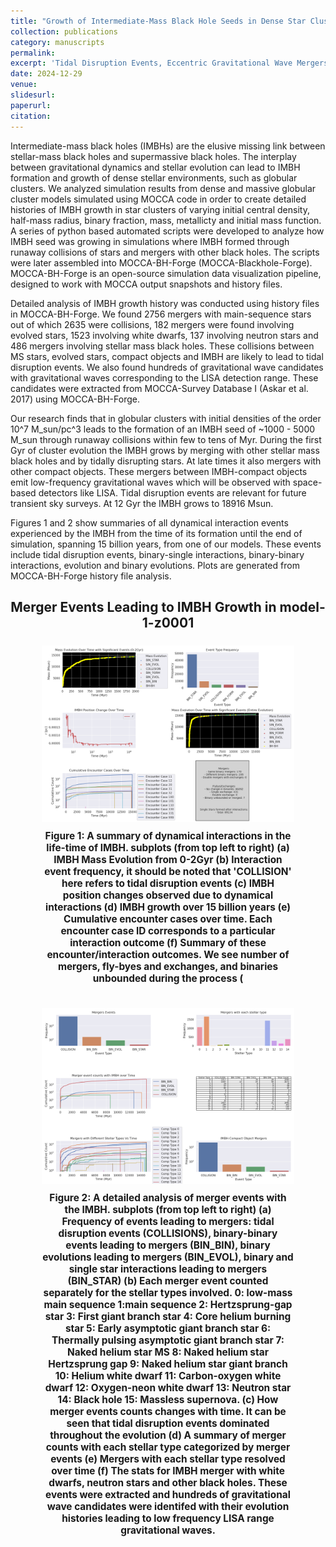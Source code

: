 ```yaml
---
title: "Growth of Intermediate-Mass Black Hole Seeds in Dense Star Clusters (in-prep)"
collection: publications
category: manuscripts
permalink: 
excerpt: 'Tidal Disruption Events, Eccentric Gravitational Wave Mergers, and Light Intermediate- Mass Ratio Inspirals'
date: 2024-12-29
venue: 
slidesurl: 
paperurl: 
citation: 
---
```

<!-- ---
title: "Paper Title Number 3"
collection: publications
category: manuscripts
permalink: /publication/2015-10-01-paper-title-number-3
excerpt: 'This paper is about the number 3. The number 4 is left for future work.'
date: 2015-10-01
venue: 'Journal 1'
slidesurl: 'http://academicpages.github.io/files/slides3.pdf'
paperurl: 'http://academicpages.github.io/files/paper3.pdf'
citation: 'Your Name, You. (2015). &quot;Paper Title Number 3.&quot; <i>Journal 1</i>. 1(3).'
--- -->

Intermediate-mass black holes (IMBHs) are the elusive missing link between stellar-mass black holes and supermassive black holes. The interplay between gravitational dynamics and stellar evolution can lead to IMBH formation and growth of dense stellar environments, such as globular clusters. We analyzed simulation results from dense and massive globular cluster models simulated using MOCCA code in order to create detailed histories of IMBH growth in star clusters of varying initial central density, half-mass radius, binary fraction, mass, metallicty and initial mass function. A series of python based automated scripts were developed to analyze how IMBH seed was growing in simulations where IMBH formed through runaway collisions of stars and mergers with other black holes. The scripts were later assembled into MOCCA-BH-Forge (MOCCA-Blackhole-Forge). MOCCA-BH-Forge is an open-source simulation data visualization pipeline, designed to work with MOCCA output snapshots and history files. 

Detailed analysis of IMBH growth history was conducted using history files in MOCCA-BH-Forge. We found 2756 mergers with main-sequence stars out of which 2635 were collisions, 182 mergers were found involving evolved stars, 1523 involving white dwarfs, 137 involving neutron stars and 486 mergers involving stellar mass black holes. These collisions between MS stars, evolved stars, compact objects and IMBH are likely to lead to tidal disruption events. We also found hundreds of gravitational wave candidates with gravitational waves corresponding to the LISA detection range. These candidates were extracted from MOCCA-Survey Database I (Askar et al. 2017) using MOCCA-BH-Forge.


Our research finds that in globular clusters with initial densities of the order 10^7 M_sun/pc^3 leads to the formation of an IMBH seed of ~1000 - 5000 M_sun through runaway collisions within few to tens of Myr. During the first Gyr of cluster evolution the IMBH grows by merging with other stellar mass black holes and by tidally disrupting stars.  At late times it also mergers with other compact objects. These mergers between IMBH-compact objects emit low-frequency gravitational waves which will be observed with space-based detectors like LISA. Tidal disruption events are relevant for future transient sky surveys. At 12 Gyr the IMBH grows to 18916 Msun.

Figures 1 and 2 show summaries of all dynamical interaction events experienced by the IMBH from the time of its formation until the end of simulation, spanning 15 billion years, from one of our models. These events include tidal disruption events, binary-single interactions, binary-binary interactions, evolution and binary evolutions. Plots are generated from MOCCA-BH-Forge history file analysis. 



<h2 style="text-align: center; font-size: 1.5em; font-weight: bold; margin-bottom: 5px;">Merger Events Leading to IMBH Growth in model-1-z0001</h2>
<div style="display: flex; flex-direction: column; align-items: center; margin: 10px;">
    <figure style="text-align: center; flex: 1; max-width: 100%;">
        <img src="/images/Figure1.png" alt="Phase-folded lightcurve from Tarleton" style="width: 100%; max-width: 1800px; height: auto;"/>
        <figcaption style="margin-top: 10px; font-size: 1.1em; font-weight: bold;">Figure 1: A summary of dynamical interactions in the life-time of IMBH. subplots (from top left to right) (a) IMBH Mass Evolution from 0-2Gyr (b) Interaction event frequency, it should be noted that 'COLLISION' here refers to tidal disruption events (c) IMBH position changes observed due to dynamical interactions (d) IMBH growth over 15 billion years (e) Cumulative encounter cases over time. Each encounter case ID corresponds to a particular interaction outcome (f) Summary of these encounter/interaction outcomes. We see number of mergers, fly-byes and exchanges, and binaries unbounded during the process ( </figcaption>
    </figure>
</div>
<div style="display: flex; flex-direction: column; align-items: center; margin: 10px;">
    <figure style="text-align: center;">
        <img src="/images/Figure2.png" alt="Phase-folded lightcurve from Tarleton" style="width: 100%; max-width: 1800px; height: auto;"/>
        <figcaption style="margin-top: 10px; font-size: 1.1em; font-weight: bold;">Figure 2: A detailed analysis of merger events with the IMBH. subplots (from top left to right) (a) Frequency of events leading to mergers: tidal disruption events (COLLISIONS), binary-binary events leading to mergers (BIN_BIN), binary evolutions leading to mergers (BIN_EVOL), binary and single star interactions leading to mergers (BIN_STAR) (b) Each merger event counted separately for the stellar types involved. 0: low-mass main sequence 1:main sequence 2: Hertzsprung-gap star 3: First giant branch star 4: Core helium burning star 5: Early asymptotic giant branch star 6: Thermally pulsing asymptotic giant branch star 7: Naked helium star MS 8: Naked helium star Hertzsprung gap 9: Naked helium star giant branch 10: Helium white dwarf 11: Carbon-oxygen white dwarf 12: Oxygen-neon white dwarf 13: Neutron star 14: Black hole 15: Massless supernova. (c) How merger events counts changes with time. It can be seen that tidal disruption events dominated throughout the evolution (d) A summary of merger counts with each stellar type categorized by merger events (e) Mergers with each stellar type resolved over time (f) The stats for IMBH merger with white dwarfs, neutron stars and other black holes. These events were extracted and hundreds of gravitational wave candidates were identifed with their evolution histories leading to low frequency LISA range gravitational waves.
 </figcaption>
    </figure>
</div>


